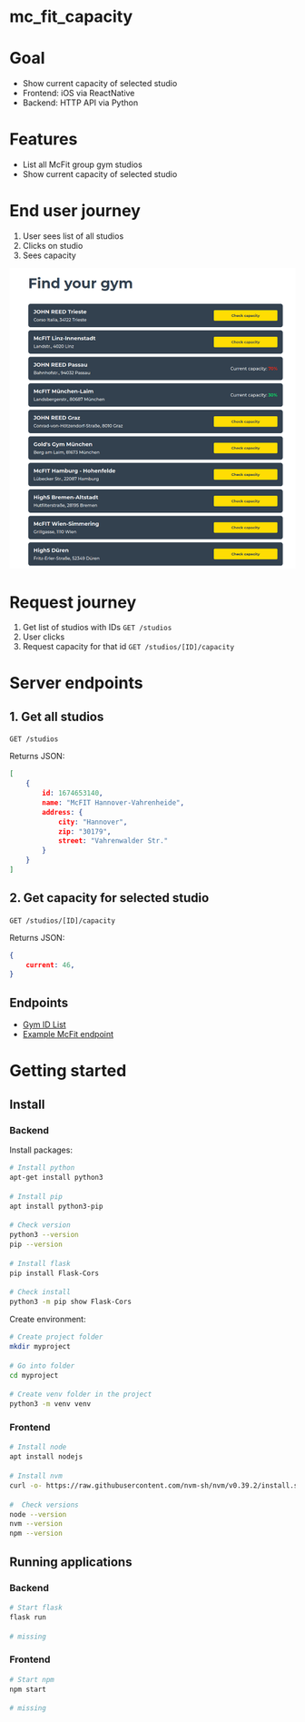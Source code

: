 # mc_fit_capacity

# Goal
- Show current capacity of selected studio
- Frontend: iOS via ReactNative
- Backend: HTTP API via Python

# Features
- List all McFit group gym studios 
- Show current capacity of selected studio

# End user journey
1. User sees list of all studios
2. Clicks on studio 
3. Sees capacity

![McFit capacity website](/application_preview.png)

# Request journey
1. Get list of studios with IDs `GET /studios`
2. User clicks 
3. Request capacity for that id `GET /studios/[ID]/capacity`

# Server endpoints

## 1. Get all studios

`GET /studios`

Returns JSON:

```json
[
    {
        id: 1674653140,
        name: "McFIT Hannover-Vahrenheide",
        address: {
            city: "Hannover",
            zip: "30179",
            street: "Vahrenwalder Str."
        }
    }
]
```


## 2. Get capacity for selected studio

`GET /studios/[ID]/capacity`

Returns JSON:

```json
{
    current: 46,
}
```

## Endpoints

- [Gym ID List](`https://rsg-group.api.magicline.com/connect/v1/studio?studioTags=AKTIV-391B8025C1714FB9B15BB02F2F8AC0B2`)
- [Example McFit endpoint](`https://www.mcfit.com/de/auslastung/antwort/request.json?tx_brastudioprofilesmcfitcom_brastudioprofiles[studioId]=1447805280`)


# Getting started

## Install

### Backend

Install packages:

```sh
# Install python
apt-get install python3

# Install pip
apt install python3-pip

# Check version
python3 --version
pip --version

# Install flask
pip install Flask-Cors

# Check install
python3 -m pip show Flask-Cors
```

Create environment:

```sh
# Create project folder
mkdir myproject

# Go into folder
cd myproject

# Create venv folder in the project
python3 -m venv venv
```

### Frontend

```sh
# Install node
apt install nodejs

# Install nvm
curl -o- https://raw.githubusercontent.com/nvm-sh/nvm/v0.39.2/install.sh | bash

#  Check versions
node --version
nvm --version
npm --version
```

## Running applications

### Backend

```sh
# Start flask
flask run

# missing
```


### Frontend

```sh
# Start npm
npm start

# missing
```